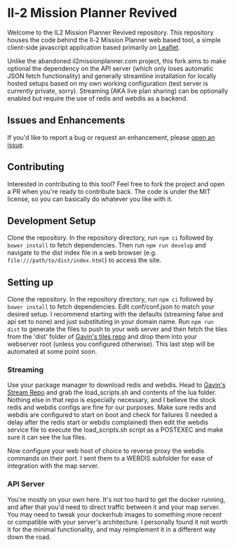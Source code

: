 # Il-2 Mission Planner Revived

Welcome to the IL2 Mission Planner Revived repository. This repository houses the code behind the Il-2 Mission Planner web based tool, a simple client-side javascript application based primarily on [Leaflet](http://leafletjs.com/).

Unlike the abandoned il2missionplanner.com project, this fork aims to make optional the dependency on the API server (which only loses automatic JSON fetch functionality) and generally streamline installation for locally hosted setups based on my own working configuration (test server is currently private, sorry). Streaming (AKA live plan sharing) can be optionally enabled but require the use of redis and webdis as a backend.

## Issues and Enhancements

If you'd like to report a bug or request an enhancement, please [open an issue](https://github.com/ServError/il2missionplanner.com/issues).

## Contributing

Interested in contributing to this tool? Feel free to fork the project and open a PR when you're ready to contribute back. The code is under the MIT license, so you can basically do whatever you like with it.

## Development Setup

Clone the repository. In the repository directory, run `npm ci` followed by `bower install` to fetch dependencies. Then run `npm run develop` and navigate to the dist index file in a web browser (e.g. `file:///path/to/dist/index.html`) to access the site.

## Setting up

Clone the repository. In the repository directory, run `npm ci` followed by `bower install` to fetch dependencies. Edit conf/conf.json to match your desired setup. I recommend starting with the defaults (streaming false and api set to none) and just substituting in your domain name. Run `npm run dist` to generate the files to push to your web server and then fetch the tiles from the 'dist' folder of [Gavin's tiles repo](https://github.com/gavincabbage/tiles.il2missionplanner.com) and drop them into your webserver root (unless you configured otherwise). This last step will be automated at some point soon.

### Streaming

Use your package manager to download redis and webdis. Head to [Gavin's Stream Repo](https://github.com/gavincabbage/stream.il2missionplanner.com) and grab the load_scripts.sh and contents of the lua folder. Nothing else in that repo is especially necessary, and I believe the stock redis and webdis configs are fine for our purposes. Make sure redis and webdis are configured to start on boot and check for failures (I needed a delay after the redis start or webdis complained) then edit the webdis service file to execute the load_scripts.sh script as a POSTEXEC and make sure it can see the lua files.

Now configure your web host of choice to reverse proxy the webdis commands on their port. I sent them to a WEBDIS subfolder for ease of integration with the map server.

### API Server

You're mostly on your own here. It's not too hard to get the docker running, and after that you'd need to direct traffic between it and your map server. You may need to tweak your dockerhub images to something more recent or compatible with your server's architecture. I personally found it not worth it for the minimal functionality, and may reimplement it in a different way down the road.
